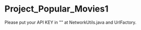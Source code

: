 # Project_Popular_Movies1

Please put your API KEY in "<Put your API_KEY here>" at NetworkUtils.java and UrlFactory.
